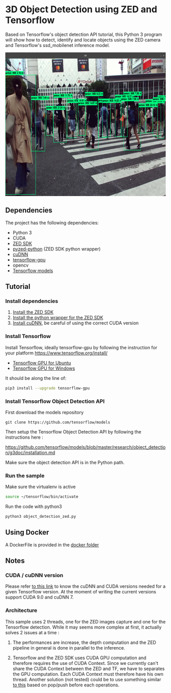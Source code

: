 # 3D Object Detection using ZED and Tensorflow

Based on Tensorflow's object detection API tutorial, this Python 3 program will show how to detect, identify and locate objects using the ZED camera and Tensorflow's ssd_mobilenet inference model.

<p align="center">
  <img src="zed-tensorflow-3D-object-detection.jpg" width=676 height=450>
</p>


## Dependencies

The project has the following dependencies:

* Python 3
* CUDA
* [ZED SDK](https://www.stereolabs.com/developers/release/latest/)
* [pyzed-python](https://github.com/stereolabs/zed-python) (ZED SDK python wrapper)
* [cuDNN](https://developer.nvidia.com/cudnn)
* [tensorflow-gpu](https://www.tensorflow.org/install/)
* opencv
* [Tensorflow models](https://github.com/tensorflow/models/blob/master/research/object_detection/g3doc/installation.md)

## Tutorial

### Install dependencies

1. [Install the ZED SDK](https://www.stereolabs.com/developers/release/latest/)
2. [Install the python wrapper for the ZED SDK](https://github.com/stereolabs/zed-python)
3. [Install cuDNN](https://developer.nvidia.com/cudnn), be careful of using the correct CUDA version

### Install Tensorflow

Install Tensorflow, ideally tensorflow-gpu by following the instruction for your platform https://www.tensorflow.org/install/

* [Tensorflow GPU for Ubuntu](https://www.tensorflow.org/install/install_linux#tensorflow_gpu_support)
* [Tensorflow GPU for Windows](https://www.tensorflow.org/install/install_windows#requirements_to_run_tensorflow_with_gpu_support)

It should be along the line of:

```bash
pip3 install --upgrade tensorflow-gpu
```

### Install Tensorflow Object Detection API

First download the models repository

    git clone https://github.com/tensorflow/models

Then setup the Tensorflow Object Detection API by following the instructions here :

https://github.com/tensorflow/models/blob/master/research/object_detection/g3doc/installation.md

Make sure the object detection API is in the Python path.

### Run the sample

Make sure the virtualenv is active

```bash
source ~/tensorflow/bin/activate
```

Run the code with python3

```bash
python3 object_detection_zed.py
```

## Using Docker

A DockerFile is provided in the [docker folder](./docker)

## Notes

### CUDA / cuDNN version

Please refer [to this link](https://www.tensorflow.org/install/install_sources#tested_source_configurations) to know the cuDNN and CUDA versions needed for a given Tensorflow version. At the moment of writing the current versions support CUDA 9.0 and cuDNN 7.

### Architecture

This sample uses 2 threads, one for the ZED images capture and one for the Tensorflow detection. While it may seems more complex at first, it actually solves 2 issues at a time :

1. The performances are increase, the depth computation and the ZED pipeline in general is done in parallel to the inference.

2. Tensorflow and the ZED SDK uses CUDA GPU computation and therefore requires the use of CUDA Context. Since we currently can't share the CUDA Context between the ZED and TF, we have to separates the GPU computation. Each CUDA Context must therefore have his own thread. Another solution (not tested) could be to use something similar [to this](https://github.com/frk2/cuda-fun) based on pop/push before each operations.

